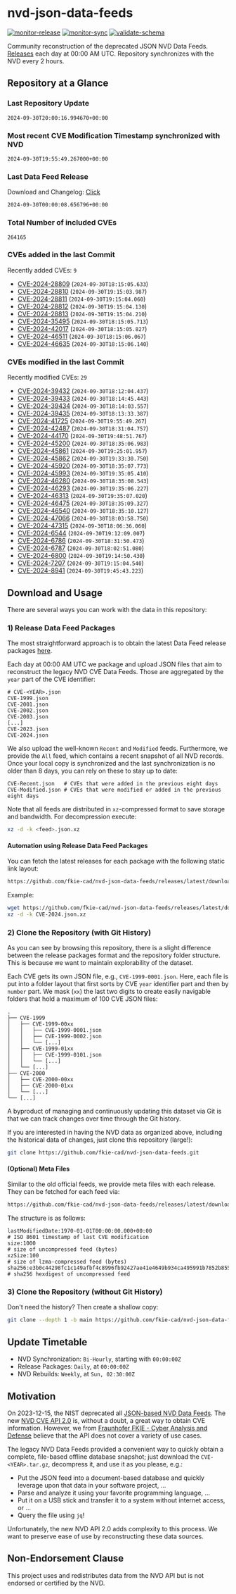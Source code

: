 # nvd-json-data-feeds

[![monitor-release](https://github.com/fkie-cad/nvd-json-data-feeds/actions/workflows/monitor_release.yml/badge.svg)](https://github.com/fkie-cad/nvd-json-data-feeds/actions/workflows/monitor_release.yml)
[![monitor-sync](https://github.com/fkie-cad/nvd-json-data-feeds/actions/workflows/monitor_sync.yml/badge.svg)](https://github.com/fkie-cad/nvd-json-data-feeds/actions/workflows/monitor_sync.yml)
[![validate-schema](https://github.com/fkie-cad/nvd-json-data-feeds/actions/workflows/validate_schema.yml/badge.svg)](https://github.com/fkie-cad/nvd-json-data-feeds/actions/workflows/validate_schema.yml)

Community reconstruction of the deprecated JSON NVD Data Feeds.
[Releases](https://github.com/fkie-cad/nvd-json-data-feeds/releases/latest) each day at 00:00 AM UTC.
Repository synchronizes with the NVD every 2 hours.

## Repository at a Glance

### Last Repository Update

```plain
2024-09-30T20:00:16.994670+00:00
```

### Most recent CVE Modification Timestamp synchronized with NVD

```plain
2024-09-30T19:55:49.267000+00:00
```

### Last Data Feed Release

Download and Changelog: [Click](https://github.com/fkie-cad/nvd-json-data-feeds/releases/latest)

```plain
2024-09-30T00:00:08.656796+00:00
```

### Total Number of included CVEs

```plain
264165
```

### CVEs added in the last Commit

Recently added CVEs: `9`

- [CVE-2024-28809](CVE-2024/CVE-2024-288xx/CVE-2024-28809.json) (`2024-09-30T18:15:05.633`)
- [CVE-2024-28810](CVE-2024/CVE-2024-288xx/CVE-2024-28810.json) (`2024-09-30T19:15:03.987`)
- [CVE-2024-28811](CVE-2024/CVE-2024-288xx/CVE-2024-28811.json) (`2024-09-30T19:15:04.060`)
- [CVE-2024-28812](CVE-2024/CVE-2024-288xx/CVE-2024-28812.json) (`2024-09-30T19:15:04.130`)
- [CVE-2024-28813](CVE-2024/CVE-2024-288xx/CVE-2024-28813.json) (`2024-09-30T19:15:04.210`)
- [CVE-2024-35495](CVE-2024/CVE-2024-354xx/CVE-2024-35495.json) (`2024-09-30T18:15:05.713`)
- [CVE-2024-42017](CVE-2024/CVE-2024-420xx/CVE-2024-42017.json) (`2024-09-30T18:15:05.827`)
- [CVE-2024-46511](CVE-2024/CVE-2024-465xx/CVE-2024-46511.json) (`2024-09-30T18:15:06.067`)
- [CVE-2024-46635](CVE-2024/CVE-2024-466xx/CVE-2024-46635.json) (`2024-09-30T18:15:06.140`)


### CVEs modified in the last Commit

Recently modified CVEs: `29`

- [CVE-2024-39432](CVE-2024/CVE-2024-394xx/CVE-2024-39432.json) (`2024-09-30T18:12:04.437`)
- [CVE-2024-39433](CVE-2024/CVE-2024-394xx/CVE-2024-39433.json) (`2024-09-30T18:14:45.443`)
- [CVE-2024-39434](CVE-2024/CVE-2024-394xx/CVE-2024-39434.json) (`2024-09-30T18:14:03.557`)
- [CVE-2024-39435](CVE-2024/CVE-2024-394xx/CVE-2024-39435.json) (`2024-09-30T18:13:33.387`)
- [CVE-2024-41725](CVE-2024/CVE-2024-417xx/CVE-2024-41725.json) (`2024-09-30T19:55:49.267`)
- [CVE-2024-42487](CVE-2024/CVE-2024-424xx/CVE-2024-42487.json) (`2024-09-30T18:31:04.757`)
- [CVE-2024-44170](CVE-2024/CVE-2024-441xx/CVE-2024-44170.json) (`2024-09-30T19:48:51.767`)
- [CVE-2024-45200](CVE-2024/CVE-2024-452xx/CVE-2024-45200.json) (`2024-09-30T18:35:06.983`)
- [CVE-2024-45861](CVE-2024/CVE-2024-458xx/CVE-2024-45861.json) (`2024-09-30T19:25:01.957`)
- [CVE-2024-45862](CVE-2024/CVE-2024-458xx/CVE-2024-45862.json) (`2024-09-30T19:33:30.750`)
- [CVE-2024-45920](CVE-2024/CVE-2024-459xx/CVE-2024-45920.json) (`2024-09-30T18:35:07.773`)
- [CVE-2024-45993](CVE-2024/CVE-2024-459xx/CVE-2024-45993.json) (`2024-09-30T19:35:05.410`)
- [CVE-2024-46280](CVE-2024/CVE-2024-462xx/CVE-2024-46280.json) (`2024-09-30T18:35:08.543`)
- [CVE-2024-46293](CVE-2024/CVE-2024-462xx/CVE-2024-46293.json) (`2024-09-30T19:35:06.227`)
- [CVE-2024-46313](CVE-2024/CVE-2024-463xx/CVE-2024-46313.json) (`2024-09-30T19:35:07.020`)
- [CVE-2024-46475](CVE-2024/CVE-2024-464xx/CVE-2024-46475.json) (`2024-09-30T18:35:09.327`)
- [CVE-2024-46540](CVE-2024/CVE-2024-465xx/CVE-2024-46540.json) (`2024-09-30T18:35:10.127`)
- [CVE-2024-47066](CVE-2024/CVE-2024-470xx/CVE-2024-47066.json) (`2024-09-30T18:03:58.750`)
- [CVE-2024-47315](CVE-2024/CVE-2024-473xx/CVE-2024-47315.json) (`2024-09-30T18:06:36.060`)
- [CVE-2024-6544](CVE-2024/CVE-2024-65xx/CVE-2024-6544.json) (`2024-09-30T19:12:09.007`)
- [CVE-2024-6786](CVE-2024/CVE-2024-67xx/CVE-2024-6786.json) (`2024-09-30T18:31:50.473`)
- [CVE-2024-6787](CVE-2024/CVE-2024-67xx/CVE-2024-6787.json) (`2024-09-30T18:02:51.080`)
- [CVE-2024-6800](CVE-2024/CVE-2024-68xx/CVE-2024-6800.json) (`2024-09-30T19:14:50.430`)
- [CVE-2024-7207](CVE-2024/CVE-2024-72xx/CVE-2024-7207.json) (`2024-09-30T19:15:04.540`)
- [CVE-2024-8941](CVE-2024/CVE-2024-89xx/CVE-2024-8941.json) (`2024-09-30T19:45:43.223`)


## Download and Usage

There are several ways you can work with the data in this repository:

### 1) Release Data Feed Packages

The most straightforward approach is to obtain the latest Data Feed release packages [here](https://github.com/fkie-cad/nvd-json-data-feeds/releases/latest).

Each day at 00:00 AM UTC we package and upload JSON files that aim to reconstruct the legacy NVD CVE Data Feeds.
Those are aggregated by the `year` part of the CVE identifier:

```
# CVE-<YEAR>.json
CVE-1999.json
CVE-2001.json
CVE-2002.json
CVE-2003.json
[...]
CVE-2023.json
CVE-2024.json
```

We also upload the well-known `Recent` and `Modified` feeds.
Furthermore, we provide the `All` feed, which contains a recent snapshot of all NVD records.
Once your local copy is synchronized and the last synchronization is no older than 8 days, you can rely on these to stay up to date:

```plain
CVE-Recent.json   # CVEs that were added in the previous eight days
CVE-Modified.json # CVEs that were modified or added in the previous eight days
```

Note that all feeds are distributed in `xz`-compressed format to save storage and bandwidth.
For decompression execute:

```sh
xz -d -k <feed>.json.xz
```

#### Automation using Release Data Feed Packages

You can fetch the latest releases for each package with the following static link layout:

```sh
https://github.com/fkie-cad/nvd-json-data-feeds/releases/latest/download/CVE-<YEAR>.json.xz
```

Example:

```sh
wget https://github.com/fkie-cad/nvd-json-data-feeds/releases/latest/download/CVE-2024.json.xz
xz -d -k CVE-2024.json.xz
```

### 2) Clone the Repository (with Git History)

As you can see by browsing this repository, there is a slight difference between the release packages format and the repository folder structure.
This is because we want to maintain explorability of the dataset.

Each CVE gets its own JSON file, e.g., `CVE-1999-0001.json`.
Here, each file is put into a folder layout that first sorts by CVE `year` identifier part and then by `number` part.
We mask (`xx`) the last two digits to create easily navigable folders that hold a maximum of 100 CVE JSON files:

```plain
.
├── CVE-1999
│   ├── CVE-1999-00xx
│   │   ├── CVE-1999-0001.json
│   │   ├── CVE-1999-0002.json
│   │   └── [...]
│   ├── CVE-1999-01xx
│   │   ├── CVE-1999-0101.json
│   │   └── [...]
│   └── [...]
├── CVE-2000
│   ├── CVE-2000-00xx
│   ├── CVE-2000-01xx
│   └── [...]
└── [...]
```

A byproduct of managing and continuously updating this dataset via Git is that we can track changes over time through the Git history.

If you are interested in having the NVD data as organized above, including the historical data of changes, just clone this repository (large!):

```sh
git clone https://github.com/fkie-cad/nvd-json-data-feeds.git
```

#### (Optional) Meta Files

Similar to the old official feeds, we provide meta files with each release. They can be fetched for each feed via:

```sh
https://github.com/fkie-cad/nvd-json-data-feeds/releases/latest/download/CVE-<YEAR>.meta
```

The structure is as follows:

```plain
lastModifiedDate:1970-01-01T00:00:00.000+00:00                          # ISO 8601 timestamp of last CVE modification
size:1000                                                               # size of uncompressed feed (bytes)
xzSize:100                                                              # size of lzma-compressed feed (bytes)
sha256:e3b0c44298fc1c149afbf4c8996fb92427ae41e4649b934ca495991b7852b855 # sha256 hexdigest of uncompressed feed
```

### 3) Clone the Repository (without Git History)

Don't need the history? Then create a shallow copy:

```sh
git clone --depth 1 -b main https://github.com/fkie-cad/nvd-json-data-feeds.git
```


## Update Timetable

* NVD Synchronization: `Bi-Hourly`, starting with `00:00:00Z`
* Release Packages: `Daily`, at `00:00:00Z`
* NVD Rebuilds: `Weekly`, at `Sun, 02:30:00Z`


## Motivation

On 2023-12-15, the NIST deprecated all [JSON-based NVD Data Feeds](https://nvd.nist.gov/vuln/data-feeds#divRetirementBanner-1).
The new [NVD CVE API 2.0](https://nvd.nist.gov/developers/vulnerabilities) is, without a doubt, a great way to obtain CVE information.
However, we from [Fraunhofer FKIE - Cyber Analysis and Defense](https://www.fkie.fraunhofer.de/en/departments/cad.html) believe that the API does not cover a variety of use cases.

The legacy NVD Data Feeds provided a convenient way to quickly obtain a complete, file-based offline database snapshot; just download the `CVE-<YEAR>.tar.gz`, decompress it, and use it as you please, e.g.:

- Put the JSON feed into a document-based database and quickly leverage upon that data in your software project, ...
- Parse and analyze it using your favorite programming language, ...
- Put it on a USB stick and transfer it to a system without internet access, or ...
- Query the file using `jq`!

Unfortunately, the new NVD API 2.0 adds complexity to this process.
We want to preserve ease of use by reconstructing these data sources.

## Non-Endorsement Clause

This project uses and redistributes data from the NVD API but is not endorsed or certified by the NVD.